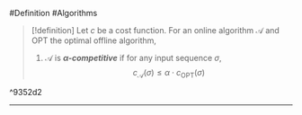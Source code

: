#Definition #Algorithms 

> [!definition]
> Let $c$ be a cost function. For an online algorithm $\mathcal{A}$ and $\text{OPT}$ the optimal offline algorithm, 
> 1. $\mathcal{A}$ is ***$\alpha$-competitive*** if for any input sequence $\sigma$, $$c_{\mathcal{A}}(\sigma)\leq \alpha \cdot  c_{\text{OPT}}(\sigma)$$

^9352d2

---
